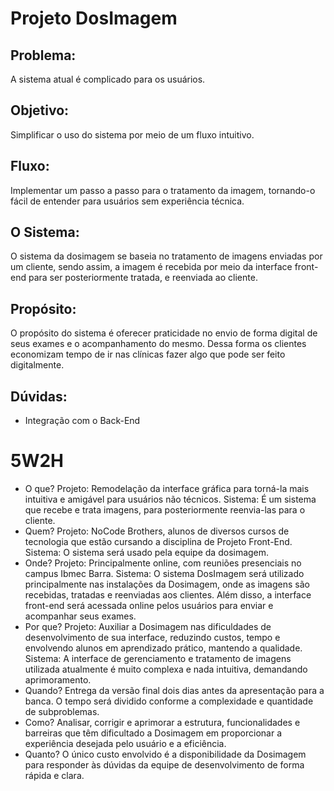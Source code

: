 # Projeto DosImagem

## Problema:
A sistema atual é complicado para os usuários.

## Objetivo:
Simplificar o uso do sistema por meio de um fluxo intuitivo.

## Fluxo:
Implementar um passo a passo para o tratamento da imagem, tornando-o fácil de entender para usuários sem experiência técnica.

## O Sistema:
O sistema da dosimagem se baseia no tratamento de imagens enviadas por um cliente, sendo assim, a imagem é recebida por meio da interface front-end para ser posteriormente tratada, e reenviada ao cliente.

## Propósito:
O propósito do sistema é oferecer praticidade no envio de forma digital de seus exames e o acompanhamento do mesmo.
Dessa forma os clientes economizam tempo de ir nas clínicas fazer algo que pode ser feito digitalmente.

## Dúvidas:
- Integração com o Back-End

# 5W2H
- O que? Projeto: Remodelação da interface gráfica para torná-la mais intuitiva e amigável para usuários não técnicos.
         Sistema: É um sistema que recebe e trata imagens, para posteriormente reenvia-las para o cliente.
- Quem? Projeto: NoCode Brothers, alunos de diversos cursos de tecnologia que estão cursando a disciplina de Projeto Front-End.
        Sistema: O sistema será usado pela equipe da dosimagem.
- Onde? Projeto: Principalmente online, com reuniões presenciais no campus Ibmec Barra.
        Sistema: O sistema DosImagem será utilizado principalmente nas instalações da Dosimagem, onde as imagens são recebidas, tratadas e reenviadas aos clientes. Além disso, a interface front-end será acessada online pelos usuários para enviar e acompanhar seus exames. 
- Por que? Projeto: Auxiliar a Dosimagem nas dificuldades de desenvolvimento de sua interface, reduzindo custos, tempo e envolvendo alunos em aprendizado prático, mantendo a qualidade.
           Sistema: A interface de gerenciamento e tratamento de imagens utilizada atualmente é muito complexa e nada intuitiva, demandando aprimoramento.
- Quando? Entrega da versão final dois dias antes da apresentação para a banca. O tempo será dividido conforme a complexidade e quantidade de subproblemas.
- Como? Analisar, corrigir e aprimorar a estrutura, funcionalidades e barreiras que têm dificultado a Dosimagem em proporcionar a experiência desejada pelo usuário e a eficiência.
- Quanto? O único custo envolvido é a disponibilidade da Dosimagem para responder às dúvidas da equipe de desenvolvimento de forma rápida e clara.
